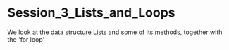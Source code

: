 # Session_3_Lists_and_Loops
We look at the data structure Lists and some of its methods, together with the 'for loop'
